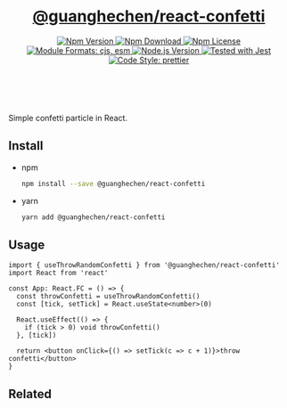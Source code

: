 <header>
  <h1 align="center">
    <a href="https://github.com/guanghechen/react-kit/tree/@guanghechen/react-confetti@2.3.17/packages/react-confetti#readme">@guanghechen/react-confetti</a>
  </h1>
  <div align="center">
    <a href="https://www.npmjs.com/package/@guanghechen/react-confetti">
      <img
        alt="Npm Version"
        src="https://img.shields.io/npm/v/@guanghechen/react-confetti.svg"
      />
    </a>
    <a href="https://www.npmjs.com/package/@guanghechen/react-confetti">
      <img
        alt="Npm Download"
        src="https://img.shields.io/npm/dm/@guanghechen/react-confetti.svg"
      />
    </a>
    <a href="https://www.npmjs.com/package/@guanghechen/react-confetti">
      <img
        alt="Npm License"
        src="https://img.shields.io/npm/l/@guanghechen/react-confetti.svg"
      />
    </a>
    <a href="#install">
      <img
        alt="Module Formats: cjs, esm"
        src="https://img.shields.io/badge/module_formats-cjs%2C%20esm-green.svg"
      />
    </a>
    <a href="https://github.com/nodejs/node">
      <img
        alt="Node.js Version"
        src="https://img.shields.io/node/v/@guanghechen/react-confetti"
      />
    </a>
    <a href="https://github.com/facebook/jest">
      <img
        alt="Tested with Jest"
        src="https://img.shields.io/badge/tested_with-jest-9c465e.svg"
      />
    </a>
    <a href="https://github.com/prettier/prettier">
      <img
        alt="Code Style: prettier"
        src="https://img.shields.io/badge/code_style-prettier-ff69b4.svg?style=flat-square"
      />
    </a>
  </div>
</header>
<br/>


Simple confetti particle in React.

## Install

* npm

  ```bash
  npm install --save @guanghechen/react-confetti
  ```

* yarn

  ```bash
  yarn add @guanghechen/react-confetti
  ```

## Usage

```tsx
import { useThrowRandomConfetti } from '@guanghechen/react-confetti'
import React from 'react'

const App: React.FC = () => {
  const throwConfetti = useThrowRandomConfetti()
  const [tick, setTick] = React.useState<number>(0)

  React.useEffect(() => {
    if (tick > 0) void throwConfetti()
  }, [tick])

  return <button onClick={() => setTick(c => c + 1)}>throw confetti</button>
}
```


## Related


[homepage]: https://github.com/guanghechen/react-kit/tree/@guanghechen/react-confetti@2.3.17/packages/react-confetti#readme
